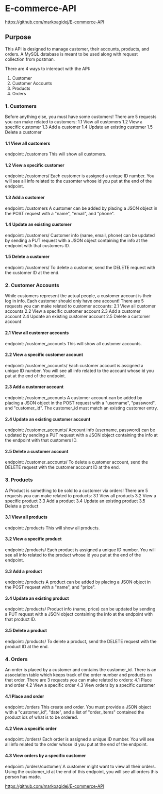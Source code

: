 # E-commerce-API
https://github.com/markoagidej/E-commerce-API

## Purpose
This API is designed to manage customer, their accounts, products, and orders.
A MySQL database is meant to be used along with request collection from postman.

There are 4 ways to intereact with the API:
1. Customer
2. Customer Accounts
3. Products
4. Orders

### 1. Customers
Before anything else, you must have some customers!
There are 5 requests you can make related to customers:
1.1 View all customers
1.2 View a specific customer
1.3 Add a customer
1.4 Update an existing customer
1.5 Delete a customer

#### 1.1 View all customers
endpoint: /customers
This will show all customers.
#### 1.2 View a specific customer
endpoint: /customers/<int>
Each customer is assigned a unique ID number. You will see all info related to the cusomter whose id you put at the end of the endpoint.
#### 1.3 Add a customer
endpoint: /customers
A customer can be added by placing a JSON object in the POST request with a "name", "email", and "phone".
#### 1.4 Update an existing customer
endpoint: /customers/<int>
Customer info (name, email, phone) can be updated by sending a PUT request with a JSON object containing the info at the endpoint with that customers ID.
#### 1.5 Delete a customer
endpoint: /customers/<int>
To delete a customer, send the DELETE request with the customer ID at the end.

### 2. Customer Accounts
While customers represent the actual people, a customer account is their log in info.
Each customer should only have one account!
There are 5 requests you can make related to customer accounts:
2.1 View all customer accounts
2.2 View a specific customer account
2.3 Add a customer account
2.4 Update an existing customer account
2.5 Delete a customer account

#### 2.1 View all customer accounts
endpoint: /customer_accounts
This will show all customer accounts.
#### 2.2 View a specific customer account
endpoint: /customer_accounts/<int>
Each customer account is assigned a unique ID number. You will see all info related to the account whose id you put at the end of the endpoint.
#### 2.3 Add a customer account
endpoint: /customer_accounts
A customer account can be added by placing a JSON object in the POST request with a "username", "password", and "customer_id".
The customer_id must match an existing customer entry.
#### 2.4 Update an existing customer account
endpoint: /customer_accounts/<int>
Account info (username, password) can be updated by sending a PUT request with a JSON object containing the info at the endpoint with that customers ID.
#### 2.5 Delete a customer account
endpoint: /customer_accounts/<int>
To delete a customer account, send the DELETE request with the customer account ID at the end.

### 3. Products
A Product is something to be sold to a customer via orders!
There are 5 requests you can make related to products:
3.1 View all products
3.2 View a specific product
3.3 Add a product
3.4 Update an existing product
3.5 Delete a product

#### 3.1 View all products
endpoint: /products
This will show all products.
#### 3.2 View a specific product
endpoint: /products/<int>
Each product is assigned a unique ID number. You will see all info related to the product whose id you put at the end of the endpoint.
#### 3.3 Add a product
endpoint: /products
A product can be added by placing a JSON object in the POST request with a "name", and "price".
#### 3.4 Update an existing product
endpoint: /products/<int>
Product info (name, price) can be updated by sending a PUT request with a JSON object containing the info at the endpoint with that product ID.
#### 3.5 Delete a product
endpoint: /products/<int>
To delete a product, send the DELETE request with the product ID at the end.

### 4. Orders
An order is placed by a customer and contains the customer_id.
There is an association table which keeps track of the order number and products on that order.
There are 3 requests you can make related to orders:
4.1 Place and order
4.2 View a specific order
4.3 View orders by a specific customer

#### 4.1 Place and order
endpoint: /orders
This create and order. You must provide a JSON object with a "customer_id", "date", and a list of "order_items" contained the product ids of what is to be ordered.
#### 4.2 View a specific order
endpoint: /orders/<int>
Each order is assigned a unique ID number. You will see all info related to the order whose id you put at the end of the endpoint.
#### 4.3 View orders by a specific customer
endpoint: /orders/customer/<int>
A customer might want to view all their orders. Using the customer_id at the end of this endpoint, you will see all orders this person has made.


https://github.com/markoagidej/E-commerce-API